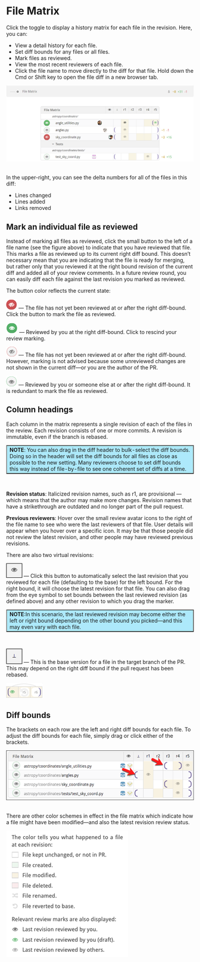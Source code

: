 # File Matrix 
Click the toggle to display a history matrix for each file in the revision. Here, you can:

*   View a detail history for each file.
*   Set diff bounds for any files or all files.
*   Mark files as reviewed.
*   View the most recent reviewers of each file.
*   Click the file name to move directly to the diff for that file. Hold down the Cmd or Shift key to open the file diff in a new browser tab.

![alt_text](images/filematrix_1.png "")
<br>
<br>

In the upper-right, you can see the delta numbers for all of the files in this diff:

*   Lines changed
*   Lines added
*   Links removed


## Mark an individual file as reviewed 

Instead of marking all files as reviewed, click the small button to the left of a file name (see the figure above) to indicate that you have reviewed that file. This marks a file as reviewed up to its current right diff bound. This doesn’t necessary mean that you are indicating that the file is ready for merging, but rather only that you reviewed it at the right bound revision of the current diff and added all of your review comments. In a future review round, you can easily diff each file against the last revision you marked as reviewed.

The button color reflects the current state:

![alt_text](images/filematrix_2.png "") — The file has not yet been reviewed at or after the right diff-bound. Click the button to mark the file as reviewed.

![alt_text](images/filematrix_3.png "") — Reviewed by you at the right diff-bound. Click to rescind your review marking.

![alt_text](images/filematrix_4.png "") — The file has not yet been reviewed at or after the right diff-bound. However, marking is not advised because some unreviewed changes are not shown in the current diff—or you are the author of the PR.

![alt_text](images/filematrix_5.png "") — Reviewed by you or someone else at or after the right diff-bound. It is redundant to mark the file as reviewed.

## Column headings

Each column in the matrix represents a single revision of each of the files in the review. Each revision consists of one or more commits. A revision is immutable, even if the branch is rebased. 

<table border ="1", bgcolor="ADE9FB">
<tbody>
<tr>
<td><strong>NOTE</strong>: You can also drag in the diff header to bulk-select the diff bounds. Doing so in the header will set the diff bounds for all files as close as possible to the new setting. Many reviewers choose to set diff bounds this way instead of file-by-file to see one coherent set of diffs at a time.</td>
</tr>
</tbody>
</table>
<br>

<strong>Revision status</strong>: Italicized revision names, such as r1, are provisional —which means that the author may make more changes. Revision names that have a strikethrough are  outdated and no longer part of the pull request.

<strong>Previous reviewers</strong>: Hover over the small review avatar icons to the right of the file name to see who were the last reviewers of that file. User details will appear when you hover over a specific icon. It may be that those people did not review the latest revision, and other people may have reviewed previous revisions.
 
There are also two virtual revisions:

![alt_text](images/filematrix_6.png "") —  Click this button to automatically select the last revision that you reviewed for each file (defaulting to the base) for the left bound. For the right bound, it will choose the latest revision for that file. You can also drag from the eye symbol to set bounds between the last reviewed revision (as defined above) and any other revision to which you drag the marker. 

<table border ="1", bgcolor="ADE9FB">
<tbody>
<tr>
<td><strong>NOTE</strong>:In this scenario, the last reviewed revision may become either the left or right bound depending on the other bound you picked—and this may even vary with each file.</td>
</tr>
</tbody>
</table>
<br>

![alt_text](images/filematrix_7.png "") —  This is the base version for a file in the target branch of the PR. This may depend on the right diff bound if the pull request has been rebased.

![alt_text](images/filematrix_10.png "")
<br>


## Diff bounds

The brackets on each row are the left and right diff bounds for each file. To adjust the diff bounds for each file, simply drag or click either of the brackets.

![alt_text](images/filematrix_8.png "")
<br>
<br>

There are other color schemes in effect in the file matrix which indicate how a file might have been modified—and also the latest revision review status.

![alt_text](images/filematrix_9.png "")
<br>
<br>


